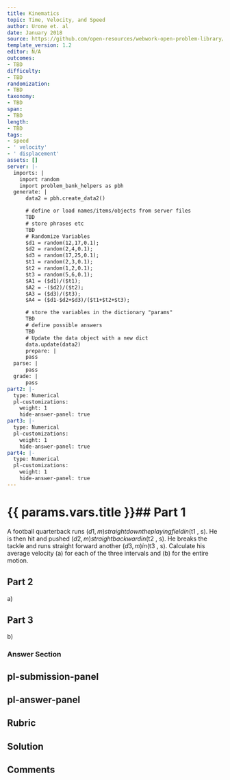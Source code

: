 ```yaml
---
title: Kinematics
topic: Time, Velocity, and Speed
author: Urone et. al
date: January 2018
source: https://github.com/open-resources/webwork-open-problem-library/tree/master/Contrib/BrockPhysics/College_Physics_Urone/2.Kinematics/NU_U17-2-03-010.pg
template_version: 1.2
editor: N/A
outcomes:
- TBD
difficulty:
- TBD
randomization:
- TBD
taxonomy:
- TBD
span:
- TBD
length:
- TBD
tags:
- speed
- ' velocity'
- ' displacement'
assets: []
server: |-
  imports: |
    import random
    import problem_bank_helpers as pbh
  generate: |
      data2 = pbh.create_data2()

      # define or load names/items/objects from server files
      TBD
      # store phrases etc
      TBD
      # Randomize Variables
      $d1 = random(12,17,0.1);
      $d2 = random(2,4,0.1);
      $d3 = random(17,25,0.1);
      $t1 = random(2,3,0.1);
      $t2 = random(1,2,0.1);
      $t3 = random(5,6,0.1);
      $A1 = ($d1)/($t1);
      $A2 = -($d2)/($t2);
      $A3 = ($d3)/($t3);
      $A4 = ($d1-$d2+$d3)/($t1+$t2+$t3);

      # store the variables in the dictionary "params"
      TBD
      # define possible answers
      TBD
      # Update the data object with a new dict
      data.update(data2)
      prepare: |
      pass
  parse: |
      pass
  grade: |
      pass
part2: |-
  type: Numerical
  pl-customizations:
    weight: 1
    hide-answer-panel: true
part3: |-
  type: Numerical
  pl-customizations:
    weight: 1
    hide-answer-panel: true
part4: |-
  type: Numerical
  pl-customizations:
    weight: 1
    hide-answer-panel: true
---
```


# {{ params.vars.title }}## Part 1 
A football quarterback runs ($d1 , m) straight down the playing field in ($t1 , s). He is then hit and pushed ($d2 , m) straight backward in ($t2 , s). He breaks the tackle and runs straight forward another ($d3 , m) in ($t3 , s). Calculate his average velocity (a) for each of the three intervals and (b) for the entire motion. 
## Part 2 
a) 
## Part 3 
b) 


### Answer Section 


## pl-submission-panel 


## pl-answer-panel 


## Rubric 


## Solution 


## Comments 


